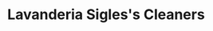 ---
title: "Lavanderia Sigles's Cleaners"
url: /santiago/lavanderia-sigless-cleaners/
shop: Wäscherei
---